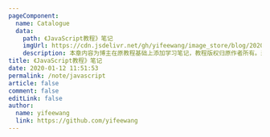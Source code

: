 ```yaml
---
pageComponent:
  name: Catalogue
  data:
    path: 《JavaScript教程》笔记
    imgUrl: https://cdn.jsdelivr.net/gh/yifeewang/image_store/blog/20200112120340.png
    description: 本章内容为博主在原教程基础上添加学习笔记，教程版权归原作者所有。来源：<a href='https://wangdoc.com/javascript/' target='_blank'>JavaScript教程</a>
title: 《JavaScript教程》笔记
date: 2020-01-12 11:51:53
permalink: /note/javascript
article: false
comment: false
editLink: false
author:
  name: yifeewang
  link: https://github.com/yifeewang
---
```

